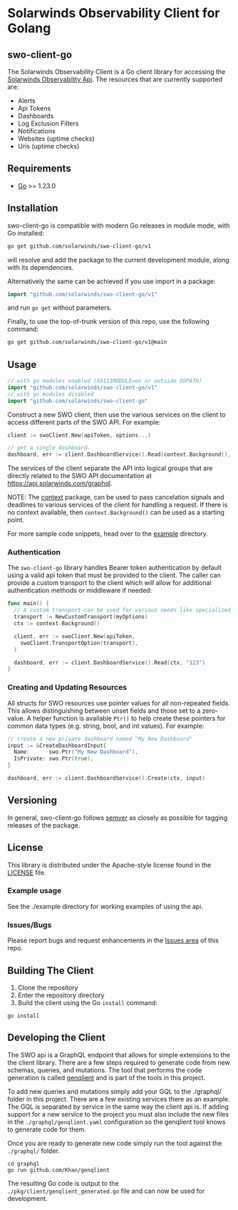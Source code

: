 # Solarwinds Observability Client for Golang
## swo-client-go ##

The Solarwinds Observability Client is a Go client library for accessing the [Solarwinds Observability Api]().
The resources that are currently supported are:

* Alerts
* Api Tokens
* Dashboards
* Log Exclusion Filters
* Notifications
* Websites (uptime checks)
* Uris (uptime checks)

## Requirements
- [Go](https://golang.org/doc/install) >= 1.23.0

## Installation ##
swo-client-go is compatible with modern Go releases in module mode, with Go installed:

```bash
go get github.com/solarwinds/swo-client-go/v1
```

will resolve and add the package to the current development module, along with its dependencies.

Alternatively the same can be achieved if you use import in a package:

```go
import "github.com/solarwinds/swo-client-go/v1"
```

and run `go get` without parameters.

Finally, to use the top-of-trunk version of this repo, use the following command:

```bash
go get github.com/solarwinds/swo-client-go/v1@main
```

## Usage ##
```go
// with go modules enabled (GO111MODULE=on or outside GOPATH)
import "github.com/solarwinds/swo-client-go/v1"
// with go modules disabled
import "github.com/solarwinds/swo-client-go"
```

Construct a new SWO client, then use the various services on the client to
access different parts of the SWO API. For example:

```go
client := swoClient.New(apiToken, options...)

// get a single dashboard.
dashboard, err := client.DashboardService().Read(context.Background(), "[dashboard_id]")
```

The services of the client separate the API into logical groups that are directly related to the SWO API documentation at
https://api.solarwinds.com/graphql.

NOTE: The [context](https://godoc.org/context) package, can be used to pass cancelation signals and deadlines to various services of the client for handling a request. If there is no context available, then `context.Background()` can be used as a starting point.

For more sample code snippets, head over to the [example](https://github.com/solarwinds/swo-client-go/tree/master/example) directory.

### Authentication ###
The `swo-client-go` library handles Bearer token authentication by default using a valid api token that must be provided to the client. The caller can provide a custom transport to the client which will allow for additional authentication methods or middleware if needed:

```go
func main() {
  // A custom transport can be used for various needs like specialized server authentication.
  transport := NewCustomTransport(myOptions)
  ctx := context.Background()

  client, err := swoClient.New(apiToken,
    swoClient.TransportOption(transport),
  )

  dashboard, err := client.DashboardService().Read(ctx, "123")
}
```

### Creating and Updating Resources ###
All structs for SWO resources use pointer values for all non-repeated fields. This allows distinguishing between unset fields and those set to a zero-value. A helper function is available `Ptr()` to help create these pointers for common data types (e.g. string, bool, and int values). For example:

```go
// create a new private dashboard named "My New Dashboard"
input := &CreateDashboardInput{
  Name:      swo.Ptr("My New Dashboard"),
  IsPrivate: swo.Ptr(true),
}

dashboard, err := client.DashboardService().Create(ctx, input)
```

## Versioning ##
In general, swo-client-go follows [semver](https://semver.org/) as closely as possible for tagging releases of the package.

## License ##
This library is distributed under the Apache-style license found in the [LICENSE](./LICENSE)
file.

### Example usage
See the ./example directory for working examples of using the api.

### Issues/Bugs
Please report bugs and request enhancements in the [Issues area](https://github.com/solarwinds/swo-client-go/issues) of this repo.

## Building The Client
1. Clone the repository
1. Enter the repository directory
1. Build the client using the Go `install` command:

```shell
go install
```

## Developing the Client
The SWO api is a GraphQL endpoint that allows for simple extensions to the the client library. There are a few steps required to generate code from new schemas, queries, and mutations. The tool that performs the code generation is called [genqlient](github.com/Khan/genqlient) and is part of the tools in this project.

To add new queries and mutations simply add your GQL to the ./graphql/ folder in this project. There are a few existing services there as an example. The GQL is separated by service in the same way the client api is. If adding support for a new service to the project you must also include the new files in the `./graphql/genqlient.yaml` configuration so the genqlient tool knows to generate code for them.

Once you are ready to generate new code simply run the tool against the `./graphql/` folder.
```shell
cd graphql
go run github.com/Khan/genqlient
```
The resulting Go code is output to the `./pkg/client/genqlient_generated.go` file and can now be used for development.
